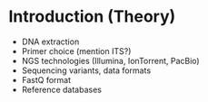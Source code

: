 # Introduction (Theory)

* DNA extraction
* Primer choice (mention ITS?)
* NGS technologies (Illumina, IonTorrent, PacBio)
* Sequencing variants, data formats
* FastQ format
* Reference databases
